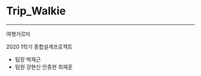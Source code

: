 # Trip_Walkie
----------------------------------------------
여행거르미

2020 1학기 종합설계프로젝트 

- 팀장 박재근
- 팀원 강현신 안종현 최재훈

